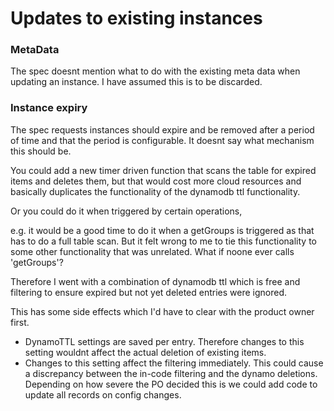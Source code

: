 # Updates to existing instances
### MetaData 
The spec doesnt mention what to do with the existing meta data when updating an instance. I have assumed this is to be discarded.

### Instance expiry
The spec requests instances should expire and be removed after a period of time and that the period is configurable. It doesnt say what mechanism this should be. 

You could add a new timer driven function that scans the table for expired items and deletes them, but that would cost more cloud resources and basically duplicates the functionality of the dynamodb ttl functionality. 

Or you could do it when triggered by certain operations,

e.g. it would be a good time to do it when a getGroups is triggered as that has to do a full table scan. But it felt wrong to me to 
tie this functionality to some other functionality that was unrelated. What if noone ever calls 'getGroups'?

Therefore I went with a combination of dynamodb ttl which is free and filtering to ensure expired but not yet deleted entries were ignored.

This has some side effects which I'd have to clear with the product owner first. 
- DynamoTTL settings are saved per entry. Therefore changes to this setting wouldnt affect the actual deletion of existing items.
- Changes to this setting affect the filtering immediately. This could cause a discrepancy between the in-code filtering and the dynamo deletions. Depending on how severe the PO decided this is we could add code to update all records on config changes.
